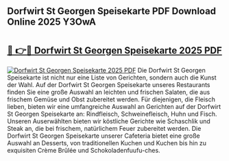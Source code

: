 ## Dorfwirt St Georgen Speisekarte PDF Download Online 2025 Y3OwA

# <h2><a href="http://gc9m4mw.nevu.top/?p=Dorfwirt+St+Georgen+Speisekarte">🔗 👉🔴 Dorfwirt St Georgen Speisekarte 2025 PDF</a></h2>

[![Dorfwirt St Georgen Speisekarte 2025 PDF](https://i.imgur.com/dBaPXMq.png)](http://gc9m4mw.nevu.top/?p=Dorfwirt+St+Georgen+Speisekarte)
Die Dorfwirt St Georgen Speisekarte ist nicht nur eine Liste von Gerichten, sondern auch die Kunst der Wahl. Auf der Dorfwirt St Georgen Speisekarte unseres Restaurants finden Sie eine große Auswahl an leichten und frischen Salaten, die aus frischem Gemüse und Obst zubereitet werden. Für diejenigen, die Fleisch lieben, bieten wir eine umfangreiche Auswahl an Gerichten auf der Dorfwirt St Georgen Speisekarte an: Rindfleisch, Schweinefleisch, Huhn und Fisch. Unseren Auserwählten bieten wir köstliche Gerichte wie Schaschlik und Steak an, die bei frischem, natürlichem Feuer zubereitet werden. Die Dorfwirt St Georgen Speisekarte unserer Cafeteria bietet eine große Auswahl an Desserts, von traditionellen Kuchen und Kuchen bis hin zu exquisiten Crème Brûlée und Schokoladenfuufu-ches.
